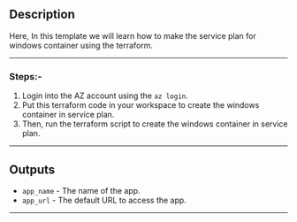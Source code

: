 ## Description

Here, In this template we will learn how to make the service plan for windows container using the terraform.

---

### Steps:-
1. Login into the AZ account using the `az login`.
2. Put this terraform code in your workspace to create the windows container in service plan.
3. Then, run the terraform script to create the windows container in service plan.

---

## Outputs

- `app_name` - The name of the app.
- `app_url` - The default URL to access the app.
---
